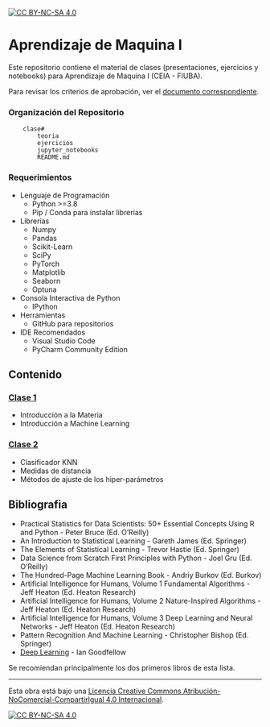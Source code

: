 [![CC BY-NC-SA 4.0][cc-by-nc-sa-shield]][cc-by-nc-sa]

# Aprendizaje de Maquina I
Este repositorio contiene el material de clases (presentaciones, ejercicios y notebooks) para Aprendizaje de Maquina I (CEIA - FIUBA). 

Para revisar los criterios de aprobación, ver el [documento correspondiente](CriteriosAprobacion.md).

### Organización del Repositorio

``` 
    clase#
        teoria
        ejercicios
        jupyter_notebooks
        README.md
```

### Requerimientos
* Lenguaje de Programación
    * Python >=3.8
    * Pip / Conda para instalar librerías
* Librerías
    * Numpy
	* Pandas
	* Scikit-Learn
    * SciPy
    * PyTorch
    * Matplotlib
    * Seaborn
    * Optuna
* Consola Interactiva de Python 
    * IPython
* Herramientas
    * GitHub para repositorios
* IDE Recomendados 
    * Visual Studio Code
    * PyCharm Community Edition    

## Contenido

### [Clase 1](clase1/README.md) 
* Introducción a la Materia
* Introducción a Machine Learning

### [Clase 2](clase2/README.md)
* Clasificador KNN
* Medidas de distancia
* Métodos de ajuste de los hiper-parámetros


## Bibliografia
- Practical Statistics for Data Scientists: 50+ Essential Concepts Using R and Python - Peter Bruce (Ed. O’Reilly)
- An Introduction to Statistical Learning - Gareth James (Ed. Springer)
- The Elements of Statistical Learning - Trevor Hastie (Ed. Springer)
- Data Science from Scratch First Principles with Python - Joel Gru (Ed. O’Reilly)
- The Hundred-Page Machine Learning Book - Andriy Burkov (Ed. Burkov)
- Artificial Intelligence for Humans, Volume 1 Fundamental Algorithms - Jeff Heaton (Ed. Heaton Research) 
- Artificial Intelligence for Humans, Volume 2 Nature-Inspired Algorithms - Jeff Heaton (Ed. Heaton Research) 
- Artificial Intelligence for Humans, Volume 3 Deep Learning and Neural Networks - Jeff Heaton (Ed. Heaton Research) 
- Pattern Recognition And Machine Learning - Christopher Bishop (Ed. Springer)
- [Deep Learning](https://www.deeplearningbook.org/) - Ian Goodfellow 

Se recomiendan principalmente los dos primeros libros de esta lista.

---
Esta obra está bajo una
[Licencia Creative Commons Atribución-NoComercial-CompartirIgual 4.0 Internacional][cc-by-nc-sa].

[![CC BY-NC-SA 4.0][cc-by-nc-sa-image]][cc-by-nc-sa]

[cc-by-nc-sa]: https://creativecommons.org/licenses/by-nc-sa/4.0/deed.es
[cc-by-nc-sa-image]: https://licensebuttons.net/l/by-nc-sa/4.0/88x31.png
[cc-by-nc-sa-shield]: https://img.shields.io/badge/License-CC%20BY--NC--SA%204.0-lightgrey.svg
